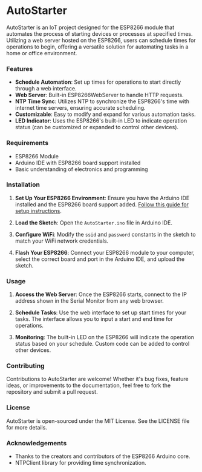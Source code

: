 # AutoStarter

AutoStarter is an IoT project designed for the ESP8266 module that automates the process of starting devices or processes at specified times. Utilizing a web server hosted on the ESP8266, users can schedule times for operations to begin, offering a versatile solution for automating tasks in a home or office environment.

### Features

- **Schedule Automation**: Set up times for operations to start directly through a web interface.
- **Web Server**: Built-in ESP8266WebServer to handle HTTP requests.
- **NTP Time Sync**: Utilizes NTP to synchronize the ESP8266's time with internet time servers, ensuring accurate scheduling.
- **Customizable**: Easy to modify and expand for various automation tasks.
- **LED Indicator**: Uses the ESP8266's built-in LED to indicate operation status (can be customized or expanded to control other devices).

### Requirements

- ESP8266 Module
- Arduino IDE with ESP8266 board support installed
- Basic understanding of electronics and programming

### Installation

1. **Set Up Your ESP8266 Environment**:
   Ensure you have the Arduino IDE installed and the ESP8266 board support added. [Follow this guide for setup instructions](https://arduino-esp8266.readthedocs.io/en/latest/installing.html).

2. **Load the Sketch**:
   Open the `AutoStarter.ino` file in Arduino IDE.

3. **Configure WiFi**:
   Modify the `ssid` and `password` constants in the sketch to match your WiFi network credentials.

4. **Flash Your ESP8266**:
   Connect your ESP8266 module to your computer, select the correct board and port in the Arduino IDE, and upload the sketch.

### Usage

1. **Access the Web Server**:
   Once the ESP8266 starts, connect to the IP address shown in the Serial Monitor from any web browser.

2. **Schedule Tasks**:
   Use the web interface to set up start times for your tasks. The interface allows you to input a start and end time for operations.

3. **Monitoring**:
   The built-in LED on the ESP8266 will indicate the operation status based on your schedule. Custom code can be added to control other devices.

### Contributing

Contributions to AutoStarter are welcome! Whether it's bug fixes, feature ideas, or improvements to the documentation, feel free to fork the repository and submit a pull request.

### License

AutoStarter is open-sourced under the MIT License. See the LICENSE file for more details.

### Acknowledgements

- Thanks to the creators and contributors of the ESP8266 Arduino core.
- NTPClient library for providing time synchronization.
